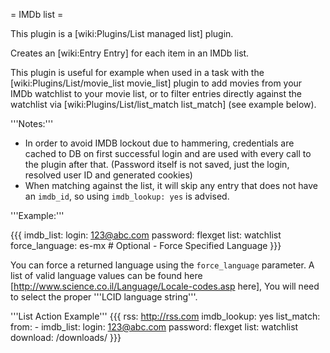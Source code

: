 = IMDb list =

This plugin is a [wiki:Plugins/List managed list] plugin.

Creates an [wiki:Entry Entry] for each item in an IMDb list.

This plugin is useful for example when used in a task with the [wiki:Plugins/List/movie_list movie_list] plugin to add movies from your IMDb watchlist to your movie list, or to filter entries directly against the watchlist via [wiki:Plugins/List/list_match list_match] (see example below).

'''Notes:''' 

 * In order to avoid IMDB lockout due to hammering, credentials are cached to DB on first successful login and are used with every call to the plugin after that. (Password itself is not saved, just the login, resolved user ID and generated cookies)
 * When matching against the list, it will skip any entry that does not have an `imdb_id`, so using `imdb_lookup: yes` is advised.

'''Example:'''

{{{
imdb_list:
  login: 123@abc.com
  password: flexget
  list: watchlist
  force_language: es-mx # Optional - Force Specified Language
}}}

You can force a returned language using the `force_language` parameter. A list of valid language values can be found here [http://www.science.co.il/Language/Locale-codes.asp here], You will need to select the proper '''LCID language string'''.


'''List Action Example'''
{{{
rss: http://rss.com
imdb_lookup: yes
list_match:
  from:
    - imdb_list:
        login: 123@abc.com
        password: flexget
        list: watchlist
download: /downloads/
}}}
